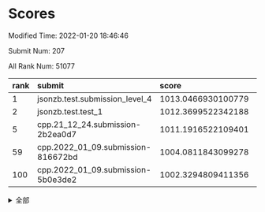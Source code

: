 # Scores

Modified Time: 2022-01-20 18:46:46

Submit Num: 207

All Rank Num: 51077

| rank |               submit               |       score        |       sigma        | pk_num |
| :--- | :--------------------------------- | :----------------- | :----------------- | :----- |
| 1    | jsonzb.test.submission_level_4     | 1013.0466930100779 | 0.8070218880220711 | 985    |
| 2    | jsonzb.test.test_1                 | 1012.3699522342188 | 0.794717755125863  | 992    |
| 5    | cpp.21_12_24.submission-2b2ea0d7   | 1011.1916522109401 | 0.7683986087637086 | 986    |
| 59   | cpp.2022_01_09.submission-816672bd | 1004.0811843099278 | 0.7054587950827229 | 986    |
| 100  | cpp.2022_01_09.submission-5b0e3de2 | 1002.3294809411356 | 0.7104954958470174 | 992    |


<details>
<summary>全部</summary>

| rank |                 submit                 |       score        |       sigma        | pk_num |
| :--- | :------------------------------------- | :----------------- | :----------------- | :----- |
| 1    | jsonzb.test.submission_level_4         | 1013.0466930100779 | 0.8070218880220711 | 985    |
| 2    | jsonzb.test.test_1                     | 1012.3699522342188 | 0.794717755125863  | 992    |
| 3    | gobigger.level_3.submission_level_3_19 | 1011.4204018824615 | 0.7645579284566754 | 993    |
| 4    | gobigger.level_3.submission_level_3_16 | 1011.3129177420711 | 0.7691930868702844 | 990    |
| 5    | cpp.21_12_24.submission-2b2ea0d7       | 1011.1916522109401 | 0.7683986087637086 | 986    |
| 6    | gobigger.level_3.submission_level_3_47 | 1011.1037404416547 | 0.7616588057008022 | 985    |
| 7    | gobigger.level_3.submission_level_3_11 | 1011.0814980345281 | 0.7595851759451621 | 987    |
| 8    | gobigger.level_3.submission_level_3_35 | 1011.0302749732205 | 0.8018282358416984 | 987    |
| 9    | gobigger.level_3.submission_level_3_24 | 1010.9054881621688 | 0.7826932542688555 | 991    |
| 10   | gobigger.level_3.submission_level_3_21 | 1010.878638536625  | 0.7537668785075224 | 986    |
| 11   | gobigger.level_3.submission_level_3_1  | 1010.8072599676246 | 0.7907447236773821 | 986    |
| 12   | gobigger.level_3.submission_level_3_13 | 1010.8043503720216 | 0.7718514727032447 | 987    |
| 13   | gobigger.level_3.submission_level_3_37 | 1010.6785964926408 | 0.7713649549746789 | 985    |
| 14   | gobigger.level_3.submission_level_3_42 | 1010.658056434139  | 0.7770816035561883 | 989    |
| 15   | gobigger.level_3.submission_level_3_49 | 1010.5889224595196 | 0.7600971807681869 | 985    |
| 16   | gobigger.level_3.submission_level_3_29 | 1010.5848799659643 | 0.7452497990285565 | 991    |
| 17   | gobigger.level_3.submission_level_3_45 | 1010.4992396321161 | 0.7897155551454402 | 988    |
| 18   | gobigger.level_3.submission_level_3_38 | 1010.4958111245868 | 0.7796375742675002 | 992    |
| 19   | gobigger.level_3.submission_level_3_10 | 1010.4833956060802 | 0.7511318536915137 | 985    |
| 20   | gobigger.level_3.submission_level_3_25 | 1010.4428954373598 | 0.7756507089780281 | 983    |
| 21   | gobigger.level_3.submission_level_3_17 | 1010.4336177431098 | 0.7661890546476546 | 983    |
| 22   | gobigger.level_3.submission_level_3_39 | 1010.4118826672984 | 0.7646484947603986 | 986    |
| 23   | gobigger.level_3.submission_level_3_33 | 1010.2609277457304 | 0.751907505695541  | 985    |
| 24   | gobigger.level_3.submission_level_3_22 | 1010.2452254413778 | 0.750800620631303  | 985    |
| 25   | gobigger.level_3.submission_level_3_20 | 1010.0055261476449 | 0.765142951823808  | 986    |
| 26   | gobigger.level_3.submission_level_3_31 | 1009.8924670782311 | 0.7408138016080965 | 986    |
| 27   | gobigger.level_3.submission_level_3_41 | 1009.8616000304867 | 0.7626130840210567 | 989    |
| 28   | gobigger.level_3.submission_level_3_0  | 1009.855040337446  | 0.7481977894281254 | 989    |
| 29   | gobigger.level_3.submission_level_3_34 | 1009.7392828364772 | 0.7663119044303515 | 988    |
| 30   | gobigger.level_3.submission_level_3_28 | 1009.7024842816852 | 0.7592035862540105 | 990    |
| 31   | gobigger.level_3.submission_level_3_36 | 1009.6509530881701 | 0.762213770575843  | 987    |
| 32   | gobigger.level_3.submission_level_3_5  | 1009.6244986934685 | 0.7299997560301358 | 984    |
| 33   | gobigger.level_3.submission_level_3_40 | 1009.6124784632106 | 0.7590401745104234 | 990    |
| 34   | gobigger.level_3.submission_level_3_7  | 1009.5826116096667 | 0.7595445608342284 | 987    |
| 35   | gobigger.level_3.submission_level_3_30 | 1009.5816278636089 | 0.7590724195891481 | 987    |
| 36   | gobigger.level_3.submission_level_3_3  | 1009.5264510395773 | 0.7606117716794859 | 987    |
| 37   | gobigger.level_3.submission_level_3_6  | 1009.4495993959949 | 0.7495899933639096 | 991    |
| 38   | gobigger.level_3.submission_level_3_9  | 1009.4440033504493 | 0.7808434471833007 | 982    |
| 39   | gobigger.level_3.submission_level_3_48 | 1009.4143725285218 | 0.7580206753718083 | 986    |
| 40   | gobigger.level_3.submission_level_3_14 | 1009.3715284206623 | 0.7471339966726804 | 987    |
| 41   | gobigger.level_3.submission_level_3_15 | 1009.311901466319  | 0.7552567623235624 | 985    |
| 42   | gobigger.level_3.submission_level_3_8  | 1009.2509055936616 | 0.7471612015126073 | 992    |
| 43   | gobigger.level_3.submission_level_3_26 | 1009.2394702482867 | 0.7579882527533868 | 985    |
| 44   | gobigger.level_3.submission_level_3_46 | 1009.2196181908033 | 0.7512700772636585 | 989    |
| 45   | gobigger.level_3.submission_level_3_23 | 1009.2086994205046 | 0.7413388771546936 | 986    |
| 46   | gobigger.level_3.submission_level_3_32 | 1009.0858055073371 | 0.7438574886919723 | 988    |
| 47   | gobigger.level_3.submission_level_3_4  | 1008.9568231325202 | 0.7360476974139035 | 986    |
| 48   | gobigger.level_3.submission_level_3_43 | 1008.9122515327538 | 0.7597639057975136 | 985    |
| 49   | gobigger.level_3.submission_level_3_27 | 1008.8494928541226 | 0.7645680805680068 | 986    |
| 50   | gobigger.level_3.submission_level_3_2  | 1008.6448771677967 | 0.7257424577561506 | 991    |
| 51   | gobigger.level_3.submission_level_3_18 | 1008.2590932712528 | 0.7284178365232158 | 984    |
| 52   | gobigger.level_3.submission_level_3_12 | 1008.0125223805578 | 0.7573854653496693 | 992    |
| 53   | gobigger.level_3.submission_level_3_44 | 1007.3259345927622 | 0.7381349073297758 | 983    |
| 54   | gobigger.level_1.submission_level_1_23 | 1004.969442895863  | 0.7237033668730456 | 990    |
| 55   | gobigger.level_1.submission_level_1_24 | 1004.5530181919819 | 0.7174730842753021 | 989    |
| 56   | gobigger.level_1.submission_level_1_40 | 1004.3777755789692 | 0.7104040667968583 | 986    |
| 57   | gobigger.level_1.submission_level_1_8  | 1004.2626986579163 | 0.7205894902734785 | 988    |
| 58   | gobigger.level_1.submission_level_1_4  | 1004.1878267417432 | 0.7121012876626346 | 983    |
| 59   | cpp.2022_01_09.submission-816672bd     | 1004.0811843099278 | 0.7054587950827229 | 986    |
| 60   | gobigger.level_1.submission_level_1_6  | 1004.0596121236268 | 0.714214458204184  | 988    |
| 61   | gobigger.level_1.submission_level_1_12 | 1004.0042048972102 | 0.7133429413755166 | 988    |
| 62   | gobigger.level_1.submission_level_1_15 | 1003.9511943369349 | 0.7127475803880708 | 987    |
| 63   | gobigger.level_1.submission_level_1_0  | 1003.9496979933957 | 0.7281919526989535 | 983    |
| 64   | gobigger.level_1.submission_level_1_46 | 1003.9336363713477 | 0.7168903352679427 | 987    |
| 65   | gobigger.level_1.submission_level_1_35 | 1003.7886963802185 | 0.7129614800208549 | 996    |
| 66   | gobigger.level_1.submission_level_1_34 | 1003.7204256888562 | 0.7065002800856175 | 985    |
| 67   | gobigger.level_1.submission_level_1_3  | 1003.6570189916837 | 0.7109765880113099 | 986    |
| 68   | gobigger.level_1.submission_level_1_38 | 1003.5568741500381 | 0.715343115757609  | 988    |
| 69   | gobigger.level_1.submission_level_1_49 | 1003.5209253932015 | 0.7073115529038161 | 986    |
| 70   | gobigger.level_1.submission_level_1_16 | 1003.4469090792677 | 0.7137720424993519 | 985    |
| 71   | gobigger.level_1.submission_level_1_26 | 1003.4237841659611 | 0.7152190254391592 | 986    |
| 72   | gobigger.level_1.submission_level_1_7  | 1003.2961162727612 | 0.7080637431704707 | 989    |
| 73   | gobigger.level_1.submission_level_1_5  | 1003.2672189156397 | 0.7182976637960549 | 990    |
| 74   | gobigger.level_1.submission_level_1_28 | 1003.2576874403705 | 0.710415421808822  | 985    |
| 75   | gobigger.level_1.submission_level_1_41 | 1003.2259803137738 | 0.7206386654217022 | 983    |
| 76   | gobigger.level_1.submission_level_1_30 | 1003.2082061460582 | 0.712620868067127  | 983    |
| 77   | gobigger.level_1.submission_level_1_13 | 1003.2033253856215 | 0.7197084206737272 | 990    |
| 78   | gobigger.level_1.submission_level_1_33 | 1003.1803805458946 | 0.7073499904702012 | 986    |
| 79   | gobigger.level_1.submission_level_1_42 | 1003.1356850810109 | 0.7256067307575843 | 991    |
| 80   | gobigger.level_1.submission_level_1_11 | 1003.1060439273589 | 0.7204140244645166 | 989    |
| 81   | gobigger.level_1.submission_level_1_21 | 1003.0763084501833 | 0.7192666760232205 | 988    |
| 82   | gobigger.level_1.submission_level_1_27 | 1003.0712800565586 | 0.7051279859536342 | 991    |
| 83   | gobigger.level_1.submission_level_1_10 | 1003.0671944683675 | 0.7152354021422218 | 986    |
| 84   | gobigger.level_1.submission_level_1_9  | 1003.0339195769877 | 0.7255520312199895 | 992    |
| 85   | gobigger.level_1.submission_level_1_44 | 1003.0318371914067 | 0.7188378774328965 | 987    |
| 86   | gobigger.level_1.submission_level_1_2  | 1003.0303829486844 | 0.7177873780687625 | 987    |
| 87   | gobigger.level_1.submission_level_1_32 | 1003.0222642346196 | 0.711164772164054  | 982    |
| 88   | gobigger.level_1.submission_level_1_29 | 1002.9524733843109 | 0.7046879896535477 | 992    |
| 89   | gobigger.level_1.submission_level_1_18 | 1002.9457383121695 | 0.7149626120974657 | 990    |
| 90   | gobigger.level_1.submission_level_1_17 | 1002.9268245198873 | 0.706363391460138  | 986    |
| 91   | gobigger.level_1.submission_level_1_37 | 1002.9013069547009 | 0.7235926222397294 | 989    |
| 92   | gobigger.level_1.submission_level_1_47 | 1002.8944121997122 | 0.7174024043535225 | 980    |
| 93   | gobigger.level_1.submission_level_1_25 | 1002.8826060189915 | 0.7188095306766259 | 981    |
| 94   | gobigger.level_1.submission_level_1_36 | 1002.8577937899931 | 0.7236409256658574 | 986    |
| 95   | gobigger.level_1.submission_level_1_43 | 1002.809842640722  | 0.7116833222098777 | 988    |
| 96   | gobigger.level_1.submission_level_1_19 | 1002.6575913823093 | 0.7236383596829443 | 989    |
| 97   | gobigger.level_1.submission_level_1_31 | 1002.6323100203956 | 0.7063451300888425 | 983    |
| 98   | gobigger.level_1.submission_level_1_20 | 1002.5603396184077 | 0.7048780737115617 | 985    |
| 99   | gobigger.level_1.submission_level_1_48 | 1002.330640897311  | 0.7152355274414497 | 988    |
| 100  | cpp.2022_01_09.submission-5b0e3de2     | 1002.3294809411356 | 0.7104954958470174 | 992    |
| 101  | gobigger.level_1.submission_level_1_45 | 1002.3284691065433 | 0.7137370950246172 | 982    |
| 102  | gobigger.level_1.submission_level_1_14 | 1002.2506439458473 | 0.717181395185479  | 987    |
| 103  | gobigger.level_1.submission_level_1_39 | 1002.0561398590345 | 0.7013799035413752 | 989    |
| 104  | gobigger.level_1.submission_level_1_1  | 1001.6779739477348 | 0.7130204303389156 | 985    |
| 105  | gobigger.level_1.submission_level_1_22 | 1001.5140534727145 | 0.7201995278538813 | 988    |
| 106  | gobigger.random.submission_random_17   | 997.7693934660621  | 0.7024879222987145 | 988    |
| 107  | gobigger.random.submission_random_0    | 997.0473095783188  | 0.7131184560979094 | 984    |
| 108  | gobigger.random.submission_random_41   | 996.9998682369921  | 0.709515142638283  | 987    |
| 109  | gobigger.random.submission_random_14   | 996.9981095735006  | 0.7185175850893117 | 991    |
| 110  | gobigger.random.submission_random_40   | 996.8704066414531  | 0.7084225831726645 | 985    |
| 111  | gobigger.random.submission_random_20   | 996.834773409265   | 0.7091518129890066 | 989    |
| 112  | gobigger.random.submission_random_10   | 996.7214619358056  | 0.7081508506518918 | 989    |
| 113  | gobigger.random.submission_random_3    | 996.7092357446669  | 0.7018061007753268 | 985    |
| 114  | gobigger.random.submission_random_32   | 996.6926260577625  | 0.7119104460521707 | 993    |
| 115  | gobigger.random.submission_random_35   | 996.6299008339639  | 0.7197216726606314 | 989    |
| 116  | gobigger.random.submission_random_27   | 996.6185267091639  | 0.7135279413394247 | 987    |
| 117  | gobigger.random.submission_random_22   | 996.6117869883769  | 0.7138353074346933 | 987    |
| 118  | gobigger.random.submission_random_6    | 996.5647948479111  | 0.7094480503708928 | 989    |
| 119  | gobigger.random.submission_random_9    | 996.5570835854187  | 0.7011906843040123 | 985    |
| 120  | gobigger.random.submission_random_19   | 996.5357780077551  | 0.7057768010298081 | 988    |
| 121  | gobigger.random.submission_random_37   | 996.5226684655366  | 0.700161092734523  | 985    |
| 122  | gobigger.random.submission_random_42   | 996.5038466301454  | 0.7101565895633508 | 993    |
| 123  | gobigger.random.submission_random_15   | 996.4475315104152  | 0.700771236103363  | 991    |
| 124  | gobigger.random.submission_random_18   | 996.4430169006747  | 0.7118081386541751 | 988    |
| 125  | gobigger.random.submission_random_39   | 996.4378753135343  | 0.7093983753518442 | 990    |
| 126  | gobigger.random.submission_random_31   | 996.3648096974138  | 0.7168970118371821 | 987    |
| 127  | gobigger.random.submission_random_45   | 996.3066212002183  | 0.6993471777897118 | 990    |
| 128  | gobigger.random.submission_random_1    | 996.292424909916   | 0.7127305953326963 | 988    |
| 129  | gobigger.random.submission_random_2    | 996.2728428920682  | 0.7101883325184716 | 989    |
| 130  | gobigger.random.submission_random_23   | 996.1625080711502  | 0.7151146509607779 | 990    |
| 131  | gobigger.random.submission_random_25   | 996.1208705820667  | 0.716047195367804  | 987    |
| 132  | gobigger.random.submission_random_29   | 996.0935936404076  | 0.7147029151756348 | 988    |
| 133  | gobigger.random.submission_random_36   | 996.0812916980395  | 0.7143096853100969 | 985    |
| 134  | gobigger.random.submission_random_33   | 995.9913593045924  | 0.7210961857807262 | 987    |
| 135  | gobigger.random.submission_random_48   | 995.8853795482122  | 0.715117058393803  | 987    |
| 136  | gobigger.random.submission_random_5    | 995.8714676920398  | 0.7032601437583506 | 989    |
| 137  | gobigger.random.submission_random_46   | 995.8147900897785  | 0.7197495640165    | 985    |
| 138  | gobigger.random.submission_random_30   | 995.798949174922   | 0.7005811621943522 | 989    |
| 139  | gobigger.random.submission_random_28   | 995.7638030652636  | 0.7109121562047016 | 987    |
| 140  | gobigger.random.submission_random_16   | 995.6942127623888  | 0.7043101091746539 | 991    |
| 141  | gobigger.random.submission_random_4    | 995.642328397355   | 0.7121513921563853 | 981    |
| 142  | gobigger.random.submission_random_44   | 995.4909473963907  | 0.7031743441351098 | 983    |
| 143  | gobigger.random.submission_random_11   | 995.4193408578096  | 0.7068964052888063 | 986    |
| 144  | gobigger.random.submission_random_43   | 995.4012253782375  | 0.7052333398736346 | 982    |
| 145  | gobigger.random.submission_random_13   | 995.399181842424   | 0.7069004241553632 | 993    |
| 146  | gobigger.random.submission_random_24   | 995.1806119445401  | 0.7052207967229305 | 986    |
| 147  | gobigger.random.submission_random_38   | 995.0208608726479  | 0.7275820344451095 | 987    |
| 148  | gobigger.random.submission_random_47   | 995.004042337318   | 0.7159892935567898 | 982    |
| 149  | gobigger.random.submission_random_12   | 994.9971821892809  | 0.7213949469158577 | 989    |
| 150  | gobigger.random.submission_random_7    | 994.9882588021796  | 0.7135967689872744 | 979    |
| 151  | gobigger.random.submission_random_26   | 994.9293834678348  | 0.711836027171785  | 985    |
| 152  | gobigger.random.submission_random_21   | 994.8340045673916  | 0.7228399097225594 | 984    |
| 153  | gobigger.random.submission_random_49   | 994.5879100332612  | 0.7085466220180108 | 990    |
| 154  | gobigger.random.submission_random_34   | 994.0722109358602  | 0.711016601309669  | 985    |
| 155  | gobigger.level_2.submission_level_2_31 | 993.9381532486423  | 0.7421965502267911 | 994    |
| 156  | gobigger.random.submission_random_8    | 993.8130431397578  | 0.7183140094488297 | 985    |
| 157  | gobigger.level_2.submission_level_2_11 | 993.6465831106407  | 0.7368266398826688 | 986    |
| 158  | gobigger.level_2.submission_level_2_45 | 993.476830720429   | 0.7262916151525084 | 987    |
| 159  | gobigger.level_2.submission_level_2_18 | 993.339802781805   | 0.7373092748838932 | 988    |
| 160  | gobigger.level_2.submission_level_2_49 | 993.271434576807   | 0.7378828246686172 | 985    |
| 161  | gobigger.level_2.submission_level_2_20 | 993.1947355365689  | 0.724356269959582  | 991    |
| 162  | gobigger.level_2.submission_level_2_17 | 993.1585322834303  | 0.7325000189525634 | 984    |
| 163  | gobigger.level_2.submission_level_2_9  | 993.1404783919138  | 0.735709096313835  | 989    |
| 164  | gobigger.level_2.submission_level_2_33 | 992.8515278817906  | 0.738304874123741  | 985    |
| 165  | gobigger.level_2.submission_level_2_19 | 992.8294103734427  | 0.7430536349392113 | 988    |
| 166  | gobigger.level_2.submission_level_2_4  | 992.8282179593117  | 0.7279846881230854 | 994    |
| 167  | gobigger.level_2.submission_level_2_10 | 992.7142523415621  | 0.7467863647819155 | 986    |
| 168  | gobigger.level_2.submission_level_2_32 | 992.6917827822892  | 0.7414617823380009 | 988    |
| 169  | gobigger.level_2.submission_level_2_14 | 992.6372510811468  | 0.7371578435121915 | 983    |
| 170  | gobigger.level_2.submission_level_2_46 | 992.612853963045   | 0.7578252116866658 | 987    |
| 171  | gobigger.level_2.submission_level_2_13 | 992.3912454163559  | 0.7273914069070185 | 986    |
| 172  | gobigger.level_2.submission_level_2_29 | 992.2889355329304  | 0.7513896914891559 | 993    |
| 173  | gobigger.level_2.submission_level_2_35 | 992.2423653265407  | 0.7433279540364819 | 986    |
| 174  | gobigger.level_2.submission_level_2_3  | 992.2354042849572  | 0.7389030875393957 | 991    |
| 175  | gobigger.level_2.submission_level_2_12 | 992.2322955453228  | 0.7369009421638413 | 988    |
| 176  | gobigger.level_2.submission_level_2_8  | 992.2287631454539  | 0.755269944462391  | 982    |
| 177  | gobigger.level_2.submission_level_2_34 | 992.1932649087922  | 0.750211142545758  | 982    |
| 178  | gobigger.level_2.submission_level_2_36 | 992.1786070404388  | 0.7404925748266881 | 985    |
| 179  | gobigger.level_2.submission_level_2_5  | 992.1010837034086  | 0.7565863702720929 | 988    |
| 180  | gobigger.level_2.submission_level_2_22 | 992.0948833418875  | 0.7531809260098775 | 986    |
| 181  | gobigger.level_2.submission_level_2_28 | 992.0905407737475  | 0.7314425805418838 | 985    |
| 182  | gobigger.level_2.submission_level_2_47 | 992.0892121609404  | 0.7342076036092096 | 984    |
| 183  | gobigger.level_2.submission_level_2_7  | 992.0855741522317  | 0.7558917020519881 | 992    |
| 184  | gobigger.level_2.submission_level_2_37 | 992.0776526997004  | 0.7488555024357735 | 987    |
| 185  | gobigger.level_2.submission_level_2_26 | 992.0413974748107  | 0.7493627071065353 | 988    |
| 186  | gobigger.level_2.submission_level_2_42 | 992.0373239318349  | 0.7595768474252437 | 986    |
| 187  | gobigger.level_2.submission_level_2_44 | 991.9915009646232  | 0.7560791883591242 | 987    |
| 188  | gobigger.level_2.submission_level_2_6  | 991.8911890248748  | 0.7527421749998563 | 989    |
| 189  | gobigger.level_2.submission_level_2_23 | 991.8349522840566  | 0.7602931280129426 | 986    |
| 190  | gobigger.level_2.submission_level_2_15 | 991.8010581871094  | 0.7489478625233261 | 988    |
| 191  | gobigger.level_2.submission_level_2_41 | 991.680369013446   | 0.7435903855339723 | 983    |
| 192  | gobigger.level_2.submission_level_2_40 | 991.6090691552603  | 0.7410356758207756 | 983    |
| 193  | gobigger.level_2.submission_level_2_16 | 991.533454033173   | 0.7492570738400258 | 985    |
| 194  | gobigger.level_2.submission_level_2_1  | 991.5009116841878  | 0.7581709271592467 | 987    |
| 195  | gobigger.level_2.submission_level_2_21 | 991.435827623472   | 0.7412024882644579 | 993    |
| 196  | gobigger.level_2.submission_level_2_48 | 991.2094769212457  | 0.7506896111254091 | 987    |
| 197  | gobigger.level_2.submission_level_2_0  | 991.1683153287166  | 0.753367854138178  | 987    |
| 198  | gobigger.level_2.submission_level_2_2  | 991.1414274779056  | 0.7764325739981439 | 988    |
| 199  | gobigger.level_2.submission_level_2_24 | 990.8757242716491  | 0.762114225339826  | 986    |
| 200  | gobigger.level_2.submission_level_2_27 | 990.6489706109114  | 0.7464009645649347 | 987    |
| 201  | gobigger.level_2.submission_level_2_30 | 990.5872779544475  | 0.7541213888032432 | 985    |
| 202  | gobigger.level_2.submission_level_2_39 | 990.3457301282693  | 0.7710810588226147 | 980    |
| 203  | gobigger.level_2.submission_level_2_25 | 990.034358370036   | 0.7606506440438597 | 989    |
| 204  | gobigger.level_2.submission_level_2_43 | 989.8550848490225  | 0.7791381104580452 | 985    |
| 205  | gobigger.level_2.submission_level_2_38 | 989.5673657654556  | 0.7740812005442107 | 989    |
| 206  | gobigger.none.submission_none_0        | 976.8388305462361  | 1.3551628197670147 | 977    |
| 207  | gobigger.none.submission_none_1        | 976.4558689106101  | 1.4108755874987664 | 981    |

</details>